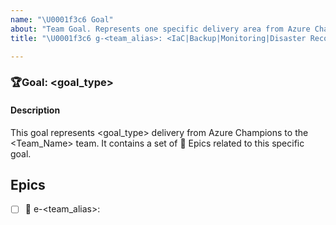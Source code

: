 ```yaml
---
name: "\U0001f3c6 Goal"
about: "Team Goal. Represents one specific delivery area from Azure Champions to the team. It will contain a set of :crown: Epics for this team."
title: "\U0001f3c6 g-<team_alias>: <IaC|Backup|Monitoring|Disaster Recovery>"

---
```

### :trophy:Goal: <goal_type>

#### Description

This goal represents <goal_type> delivery from Azure Champions to the  <Team_Name> team. It contains a set of :crown: Epics related to this specific goal.

## Epics

- [ ] :crown: e-<team_alias>:
